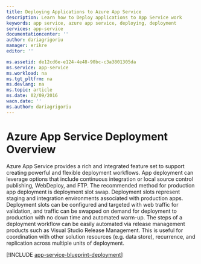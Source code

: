 ```yaml
---
title: Deploying Applications to Azure App Service
description: Learn how to Deploy applications to App Service work
keywords: app service, azure app service, deploying, deployment
services: app-service
documentationcenter: ''
author: dariagrigoriu
manager: erikre
editor: ''

ms.assetid: de12cd6e-e124-4e48-90bc-c3a3801305da
ms.service: app-service
ms.workload: na
ms.tgt_pltfrm: na
ms.devlang: na
ms.topic: article
ms.date: 02/09/2016
wacn.date: ''
ms.author: dariagrigoriu
---
```


# Azure App Service Deployment Overview
Azure App Service provides a rich and integrated feature set to support creating powerful and flexible deployment workflows. App deployment can leverage options that include continuous integration or local source control publishing, WebDeploy, and FTP. The recommended method for production app deployment is deployment slot swap. Deployment slots represent staging and integration environments associated with production apps. Deployment slots can be configured and targeted with web traffic for validation, and traffic can be swapped on demand for deployment to production with no down time and automated warm-up. The steps of a deployment workflow can be easily automated via release management products such as Visual Studio Release Management. This is useful for coordination with other solution resources (e.g. data store), recurrence, and replication across multiple units of deployment. 

[!INCLUDE [app-service-blueprint-deployment](../../includes/app-service-blueprint-deployment.md)]